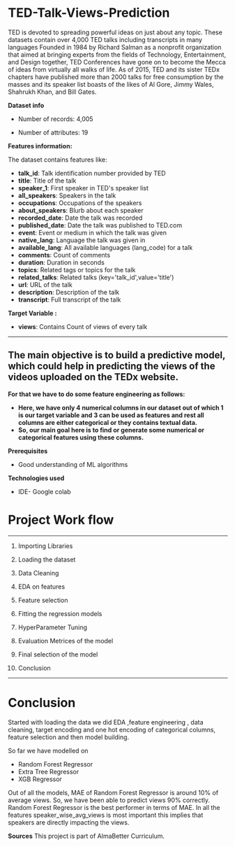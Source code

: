 # **TED-Talk-Views-Prediction**
TED is devoted to spreading powerful ideas on just about any topic. These datasets contain over 4,000 TED talks including transcripts in many languages Founded in 1984 by Richard Salman as a nonprofit organization that aimed at bringing experts from the fields of Technology, Entertainment, and Design together, TED Conferences have gone on to become the Mecca of ideas from virtually all walks of life. As of 2015, TED and its sister TEDx chapters have published more than 2000 talks for free consumption by the masses and its speaker list boasts of the likes of Al Gore, Jimmy Wales, Shahrukh Khan, and Bill Gates.

**Dataset info**

* Number of records: 4,005

* Number of attributes: 19

**Features information:**

The dataset contains features like:
* **talk_id**: Talk identification number provided by TED
* **title**: Title of the talk
* **speaker_1**: First speaker in TED's speaker list
* **all_speakers**: Speakers in the talk
* **occupations**: Occupations of the speakers
* **about_speakers**: Blurb about each speaker
* **recorded_date**: Date the talk was recorded
* **published_date**: Date the talk was published to TED.com
* **event**: Event or medium in which the talk was given
* **native_lang**: Language the talk was given in
* **available_lang**: All available languages (lang_code) for a talk
* **comments**: Count of comments
* **duration**: Duration in seconds
* **topics**: Related tags or topics for the talk
* **related_talks**: Related talks (key='talk_id',value='title')
* **url**: URL of the talk
* **description**: Description of the talk
* **transcript**: Full transcript of the talk
 
 **Target Variable :** 
 * **views**: Contains Count of views of every talk
---
**The main objective is to build a predictive model, which could help in predicting the views of the videos uploaded on the TEDx website.**
---
**For that we have to do some feature engineering as follows:**
* **Here, we have only 4 numerical columns in our dataset out of which 1 is our target variable and 3 can be used as features and rest all columns are either categorical or they contains textual data.**
* **So, our main goal here is to find or generate some numerical or categorical features using these columns.**

**Prerequisites**
* Good understanding of ML algorithms

**Technologies used**
* IDE- Google colab 

# **Project Work flow**
---

1. Importing Libraries

3. Loading the dataset

3. Data Cleaning

4. EDA on features

5. Feature selection

6. Fitting the regression models

7. HyperParameter Tuning

8. Evaluation Metrices of the model

9. Final selection of the model

10. Conclusion
--- 

# Conclusion

Started with loading the data we did EDA ,feature engineering , data cleaning, target encoding and one hot encoding of categorical columns, feature selection and then model building.

So far we have modelled on
* Random Forest Regressor
* Extra Tree Regressor
* XGB Regressor

Out of all the models, MAE of Random Forest Regressor is around 10% of average views. So, we have been able to predict views 90% correctly.
Random Forest Regressor is the best performer in terms of MAE.
In all the features speaker_wise_avg_views is most important this implies that speakers are directly impacting the views.


**Sources**
This project is part of AlmaBetter Curriculum.
